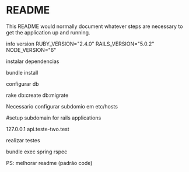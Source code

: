 # README

This README would normally document whatever steps are necessary to get the
application up and running.

info version
RUBY_VERSION="2.4.0"
RAILS_VERSION="5.0.2"
NODE_VERSION="6"


instalar dependencias

bundle install


configurar db

rake db:create db:migrate


Necessario configurar subdomio em etc/hosts

#setup subdomain for rails applications

127.0.0.1 api.teste-two.test

realizar testes

bundle exec spring rspec


PS: melhorar readme (padrão code)
